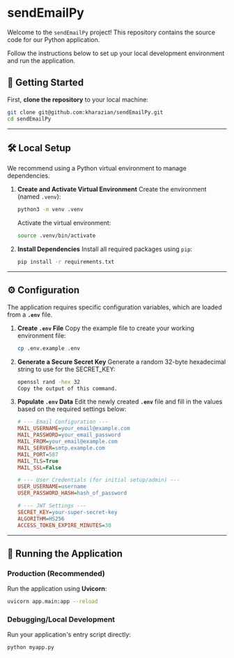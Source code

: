 
# sendEmailPy

Welcome to the `sendEmailPy` project! This repository contains the source code for our Python application.

Follow the instructions below to set up your local development environment and run the application.

## 🚀 Getting Started

First, **clone the repository** to your local machine:

```bash
git clone git@github.com:kharazian/sendEmailPy.git
cd sendEmailPy
````

-----

## 🛠️ Local Setup

We recommend using a Python virtual environment to manage dependencies.

1.  **Create and Activate Virtual Environment**
    Create the environment (named `.venv`):

    ```bash
    python3 -m venv .venv
    ```

    Activate the virtual environment:

    ```bash
    source .venv/bin/activate
    ```

2.  **Install Dependencies**
    Install all required packages using `pip`:

    ```bash
    pip install -r requirements.txt
    ```

-----

## ⚙️ Configuration

The application requires specific configuration variables, which are loaded from a **`.env`** file.

1.  **Create `.env` File**
    Copy the example file to create your working environment file:

    ```bash
    cp .env.example .env
    ```
2.  **Generate a Secure Secret Key**
    Generate a random 32-byte hexadecimal string to use for the SECRET_KEY:

    ```Bash
    openssl rand -hex 32
    Copy the output of this command.
    ```

2.  **Populate `.env` Data**
    Edit the newly created **`.env`** file and fill in the values based on the required settings below:

    ```ini
    # --- Email Configuration ---
    MAIL_USERNAME=your_email@example.com
    MAIL_PASSWORD=your_email_password
    MAIL_FROM=your_email@example.com
    MAIL_SERVER=smtp.example.com
    MAIL_PORT=587
    MAIL_TLS=True
    MAIL_SSL=False

    # --- User Credentials (for initial setup/admin) ---
    USER_USERNAME=username
    USER_PASSWORD_HASH=hash_of_password

    # --- JWT Settings ---
    SECRET_KEY=your-super-secret-key
    ALGORITHM=HS256
    ACCESS_TOKEN_EXPIRE_MINUTES=30
    ```

-----

## 🏃 Running the Application

### Production (Recommended)

Run the application using **Uvicorn**:

```bash
uvicorn app.main:app --reload
```

### Debugging/Local Development

Run your application's entry script directly:

```bash
python myapp.py
```
